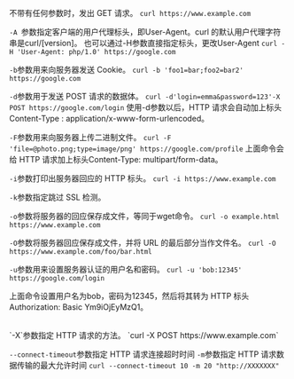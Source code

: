 不带有任何参数时，发出 GET 请求。
`curl https://www.example.com`
<br/>


`-A `参数指定客户端的用户代理标头，即User-Agent。curl 的默认用户代理字符串是curl/[version]。也可以通过-H参数直接指定标头，更改User-Agent
`curl -H 'User-Agent: php/1.0' https://google.com`
<br/>


`-b`参数用来向服务器发送 Cookie。
`curl -b 'foo1=bar;foo2=bar2' https://google.com`
<br/>


`-d`参数用于发送 POST 请求的数据体。
`curl -d'login=emma&password=123'-X POST https://google.com/login`
使用-d参数以后，HTTP 请求会自动加上标头Content-Type : application/x-www-form-urlencoded。
<br/>


`-F`参数用来向服务器上传二进制文件。
`curl -F 'file=@photo.png;type=image/png' https://google.com/profile`
上面命令会给 HTTP 请求加上标头Content-Type: multipart/form-data。
<br/>


`-i`参数打印出服务器回应的 HTTP 标头。
`curl -i https://www.example.com`
<br/>


`-k`参数指定跳过 SSL 检测。
<br/>


`-o`参数将服务器的回应保存成文件，等同于wget命令。
`curl -o example.html https://www.example.com`
<br/>


`-O`参数将服务器回应保存成文件，并将 URL 的最后部分当作文件名。
`curl -O https://www.example.com/foo/bar.html`
<br/>


`-u`参数用来设置服务器认证的用户名和密码。
`curl -u 'bob:12345' https://google.com/login`

上面命令设置用户名为bob，密码为12345，然后将其转为 HTTP 标头Authorization: Basic Ym9iOjEyMzQ1。

<br/>
`-X`参数指定 HTTP 请求的方法。
`curl -X POST https://www.example.com`
<br/>


`--connect-timeout`参数指定 HTTP 请求连接超时时间
`-m`参数指定 HTTP 请求数据传输的最大允许时间
`curl --connect-timeout 10 -m 20 "http://XXXXXXX"`